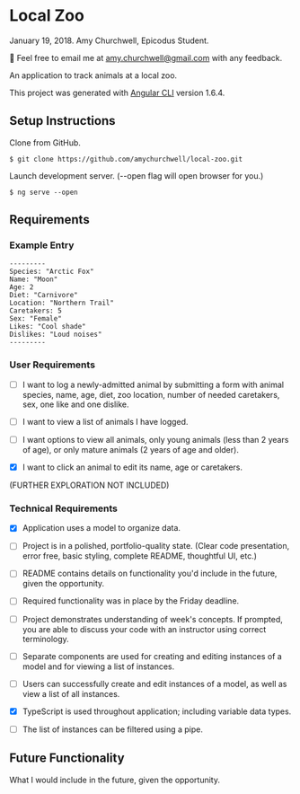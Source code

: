 # Local Zoo
January 19, 2018. Amy Churchwell, Epicodus Student.

:email: Feel free to email me at amy.churchwell@gmail.com with any feedback.

An application to track animals at a local zoo.

This project was generated with [Angular CLI](https://github.com/angular/angular-cli) version 1.6.4.

## Setup Instructions

Clone from GitHub.
```
$ git clone https://github.com/amychurchwell/local-zoo.git
```

Launch development server. (--open flag will open browser for you.)
```
$ ng serve --open
```

## Requirements

### Example Entry

```
---------
Species: "Arctic Fox"
Name: "Moon"
Age: 2
Diet: "Carnivore"
Location: "Northern Trail"
Caretakers: 5
Sex: "Female"
Likes: "Cool shade"
Dislikes: "Loud noises"
---------
```

### User Requirements

- [ ] I want to log a newly-admitted animal by submitting a form with animal species, name, age, diet, zoo location, number of needed caretakers, sex, one like and one dislike.

- [ ] I want to view a list of animals I have logged.

- [ ] I want options to view all animals, only young animals (less than 2 years of age), or only mature animals (2 years of age and older).

- [x] I want to click an animal to edit its name, age or caretakers.

(FURTHER EXPLORATION NOT INCLUDED)

### Technical Requirements

- [x] Application uses a model to organize data.

- [ ] Project is in a polished, portfolio-quality state. (Clear code presentation, error free, basic styling, complete README, thoughtful UI, etc.)

- [ ] README contains details on functionality you'd include in the future, given the opportunity.

- [ ] Required functionality was in place by the Friday deadline.

- [ ] Project demonstrates understanding of week's concepts. If prompted, you are able to discuss your code with an instructor using correct terminology.

- [ ] Separate components are used for creating and editing instances of a model and for viewing a list of instances.

- [ ] Users can successfully create and edit instances of a model, as well as view a list of all instances.

- [x] TypeScript is used throughout application; including variable data types.

- [ ] The list of instances can be filtered using a pipe.


## Future Functionality
What I would include in the future, given the opportunity.
